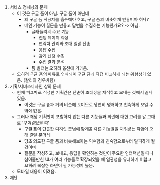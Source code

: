 1. 서비스 정체성의 문제
	- 이 것은 구글 폼이 아님. 구글 폼이 아닌데 
		- 왜 구글 폼 사용자를 흡수해야 하고, 구글 폼과 비슷하게 만들어야 하나?
		- 메인 기능이 질문을 만들고 답변을 수집하는 기능인가요? -> 아님.
			- 글래들리의 주요 기능
				- 랜딩 페이지 작성
				- 연락처 관리와 초대 일괄 전송
				- 응답 수집
				- 참가 신청 수집
				- 수집 결과 분석
			- 폼 빌더는 오히려 옵션에 가까움. 
	- 오히려 구글 폼의 아류로 인식되어 구글 폼과 직접 비교하게 되는 위험성이 있음. (왈라의 경우처럼)
2. 기획/서비스디자인 상의 문제
	- 현재 피그마로 작성한 기획안은 단순히 초대장을 제작하고 보내는 것에서 끝나 있음.
		- 이것은 구글 폼과 거의 비슷해 보이므로 당연히 명쾌하고 친숙하게 보일 수 밖에 없음.
	- 그러나 해당 기획안이 포함하지 않는 다른 기능들과 화면에 대한 고려를 말 그대로 '꾸겨넣었을 때'
		- 구글 폼의 단촐한 디자인 문법에 맞게끔 다른 기능들을 끼워넣는 작업이 오래 걸릴 뿐더러
		- 당초 의도한 구글 폼과 비슷해보이는 익숙함과 친숙함으로부터 탈피하게 될 것이며
		- 질문을 작성하고, 보내고, 응답을 확인하는 것만이 주요한 인터랙션일 때나 참아줄만한 UI가 여러 기능들로 확장되었을 때 일관성을 유지하기 어렵고 오히려 복잡한 화면이 될 가능성이 높음.
	- 모바일 대응이 어려움.
3. 제안